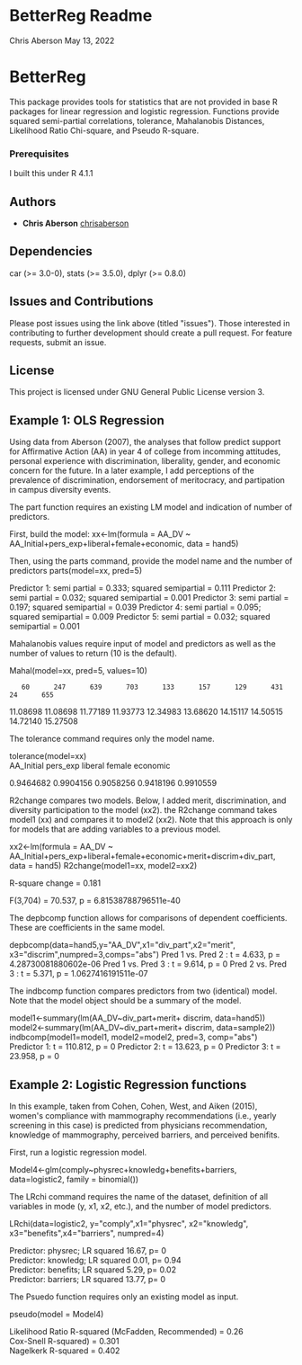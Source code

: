 # BetterReg Readme

Chris Aberson May 13, 2022

# BetterReg  

This package provides tools for statistics that are not provided in base
R packages for linear regression and logistic regression. Functions
provide squared semi-partial correlations, tolerance, Mahalanobis
Distances, Likelihood Ratio Chi-square, and Pseudo R-square. 

### Prerequisites  

I built this under R 4.1.1

## Authors  

-   **Chris Aberson** [chrisaberson](https://github.com/chrisaberson)

## Dependencies  

car (>= 3.0-0), stats (>= 3.5.0), dplyr (>= 0.8.0)

## Issues and Contributions  

Please post issues using the link above (titled "issues"). Those interested in contributing to further development should create a pull request. For feature requests, submit an issue. 

## License  

This project is licensed under GNU General Public License version 3.

## Example 1: OLS Regression

Using data from Aberson (2007), the analyses that follow predict support for Affirmative Action (AA) in year 4 of college from incomming attitudes, personal experience with discrimination, liberality, gender, and economic concern for the future. In a later example, I add perceptions of the prevalence of discrimination, endorsement of meritocracy, and partipation in campus diversity events. 

The part function requires an existing LM model and indication of number of predictors.  

First, build the model:
xx<-lm(formula = AA_DV ~ AA_Initial+pers_exp+liberal+female+economic, data = hand5)

Then, using the parts command, provide the model name and the number of predictors
parts(model=xx, pred=5)

Predictor 1: semi partial = 0.333; squared semipartial = 0.111 
Predictor 2: semi partial = 0.032; squared semipartial = 0.001 
Predictor 3: semi partial = 0.197; squared semipartial = 0.039 
Predictor 4: semi partial = 0.095; squared semipartial = 0.009 
Predictor 5: semi partial = 0.032; squared semipartial = 0.001 

Mahalanobis values require input of model and predictors as well as the number of values to return (10 is the default). 

Mahal(model=xx, pred=5, values=10) 

       60      247      639      703      133      157      129      431     24      655  
 11.08698 11.08698 11.77189 11.93773 12.34983 13.68620 14.15117 14.50515 14.72140 15.27508     
 

The tolerance command requires only the model name. 

tolerance(model=xx)  
AA_Initial   pers_exp    liberal     female   economic  

0.9464682  0.9904156  0.9058256  0.9418196  0.9910559   

R2change compares two models. Below, I added merit, discrimination, and diversity participation to the model (xx2).
the R2change command takes model1 (xx) and compares it to model2 (xx2). Note that this approach is only for models that are adding variables to a previous model.

xx2<-lm(formula = AA_DV ~ AA_Initial+pers_exp+liberal+female+economic+merit+discrim+div_part, data = hand5) 
R2change(model1=xx, model2=xx2) 

R-square change = 0.181 

F(3,704) = 70.537, p = 6.81538788796511e-40 

The depbcomp function allows for comparisons of  dependent coefficients. These are coefficients in the same model. 

depbcomp(data=hand5,y="AA_DV",x1="div_part",x2="merit", x3="discrim",numpred=3,comps="abs")
Pred 1 vs. Pred 2  : t = 4.633, p = 4.28730081880602e-06
Pred 1 vs. Pred 3  : t = 9.614, p = 0
Pred 2 vs. Pred 3  : t = 5.371, p = 1.0627416191511e-07

The indbcomp function compares predictors from two (identical) model. Note that the model object should be a summary of the model. 

model1<-summary(lm(AA_DV~div_part+merit+ discrim, data=hand5))
model2<-summary(lm(AA_DV~div_part+merit+ discrim, data=sample2))
indbcomp(model1=model1, model2=model2, pred=3, comp="abs")
Predictor 1:  t = 110.812, p = 0
Predictor 2:  t = 13.623, p = 0
Predictor 3:  t = 23.958, p = 0

## Example 2: Logistic Regression functions

In this example, taken from Cohen, Cohen, West, and Aiken (2015), women's compliance with mammography recommendations (i.e., yearly screening in this case) is predicted from physicians recommendation, knowledge of mammography, perceived barriers, and perceived benifits. 

First, run a logistic regression model. 

Model4<-glm(comply~physrec+knowledg+benefits+barriers, data=logistic2, family = binomial())

The LRchi command requires the name of the dataset, definition of all variables in mode (y, x1, x2, etc.), and the number of model predictors. 

LRchi(data=logistic2, y="comply",x1="physrec", x2="knowledg", x3="benefits",x4="barriers", numpred=4)  

 Predictor: physrec; LR squared 16.67, p= 0  
 Predictor: knowledg; LR squared 0.01, p= 0.94   
 Predictor: benefits; LR squared 5.29, p= 0.02   
 Predictor: barriers; LR squared 13.77, p= 0   

The Psuedo function requires only an existing model as input.   

pseudo(model = Model4) 

Likelihood Ratio R-squared (McFadden, Recommended) = 0.26   
Cox-Snell R-squared) = 0.301   
Nagelkerk R-squared  = 0.402   


